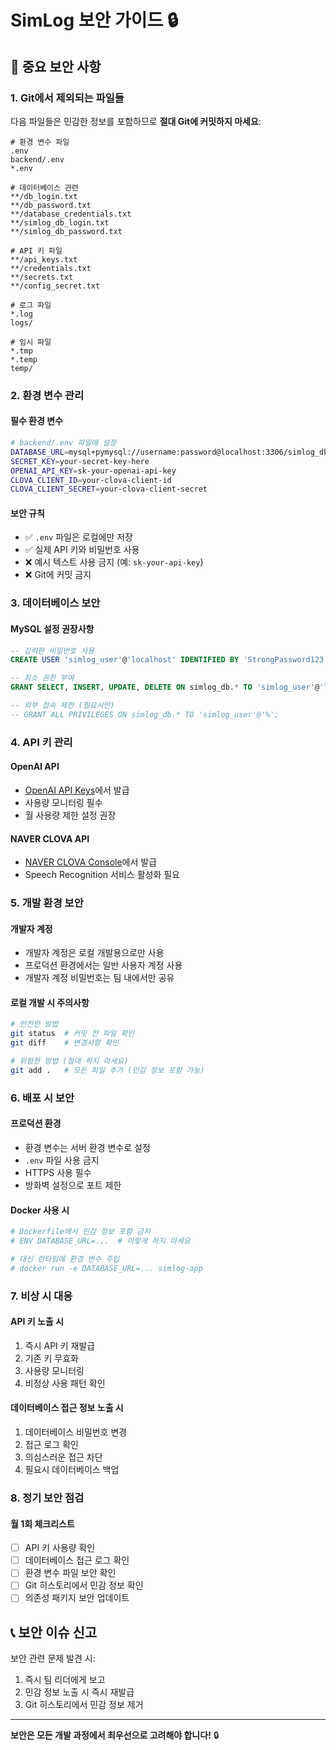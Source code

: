 # SimLog 보안 가이드 🔒

## 🚨 중요 보안 사항

### 1. Git에서 제외되는 파일들
다음 파일들은 민감한 정보를 포함하므로 **절대 Git에 커밋하지 마세요**:

```
# 환경 변수 파일
.env
backend/.env
*.env

# 데이터베이스 관련
**/db_login.txt
**/db_password.txt
**/database_credentials.txt
**/simlog_db_login.txt
**/simlog_db_password.txt

# API 키 파일
**/api_keys.txt
**/credentials.txt
**/secrets.txt
**/config_secret.txt

# 로그 파일
*.log
logs/

# 임시 파일
*.tmp
*.temp
temp/
```

### 2. 환경 변수 관리

#### 필수 환경 변수
```bash
# backend/.env 파일에 설정
DATABASE_URL=mysql+pymysql://username:password@localhost:3306/simlog_db
SECRET_KEY=your-secret-key-here
OPENAI_API_KEY=sk-your-openai-api-key
CLOVA_CLIENT_ID=your-clova-client-id
CLOVA_CLIENT_SECRET=your-clova-client-secret
```

#### 보안 규칙
- ✅ `.env` 파일은 로컬에만 저장
- ✅ 실제 API 키와 비밀번호 사용
- ❌ 예시 텍스트 사용 금지 (예: `sk-your-api-key`)
- ❌ Git에 커밋 금지

### 3. 데이터베이스 보안

#### MySQL 설정 권장사항
```sql
-- 강력한 비밀번호 사용
CREATE USER 'simlog_user'@'localhost' IDENTIFIED BY 'StrongPassword123!';

-- 최소 권한 부여
GRANT SELECT, INSERT, UPDATE, DELETE ON simlog_db.* TO 'simlog_user'@'localhost';

-- 외부 접속 제한 (필요시만)
-- GRANT ALL PRIVILEGES ON simlog_db.* TO 'simlog_user'@'%';
```

### 4. API 키 관리

#### OpenAI API
- [OpenAI API Keys](https://platform.openai.com/account/api-keys)에서 발급
- 사용량 모니터링 필수
- 월 사용량 제한 설정 권장

#### NAVER CLOVA API
- [NAVER CLOVA Console](https://clova.ai/)에서 발급
- Speech Recognition 서비스 활성화 필요

### 5. 개발 환경 보안

#### 개발자 계정
- 개발자 계정은 로컬 개발용으로만 사용
- 프로덕션 환경에서는 일반 사용자 계정 사용
- 개발자 계정 비밀번호는 팀 내에서만 공유

#### 로컬 개발 시 주의사항
```bash
# 안전한 방법
git status  # 커밋 전 파일 확인
git diff    # 변경사항 확인

# 위험한 방법 (절대 하지 마세요)
git add .   # 모든 파일 추가 (민감 정보 포함 가능)
```

### 6. 배포 시 보안

#### 프로덕션 환경
- 환경 변수는 서버 환경 변수로 설정
- `.env` 파일 사용 금지
- HTTPS 사용 필수
- 방화벽 설정으로 포트 제한

#### Docker 사용 시
```dockerfile
# Dockerfile에서 민감 정보 포함 금지
# ENV DATABASE_URL=...  # 이렇게 하지 마세요

# 대신 런타임에 환경 변수 주입
# docker run -e DATABASE_URL=... simlog-app
```

### 7. 비상 시 대응

#### API 키 노출 시
1. 즉시 API 키 재발급
2. 기존 키 무효화
3. 사용량 모니터링
4. 비정상 사용 패턴 확인

#### 데이터베이스 접근 정보 노출 시
1. 데이터베이스 비밀번호 변경
2. 접근 로그 확인
3. 의심스러운 접근 차단
4. 필요시 데이터베이스 백업

### 8. 정기 보안 점검

#### 월 1회 체크리스트
- [ ] API 키 사용량 확인
- [ ] 데이터베이스 접근 로그 확인
- [ ] 환경 변수 파일 보안 확인
- [ ] Git 히스토리에서 민감 정보 확인
- [ ] 의존성 패키지 보안 업데이트

## 📞 보안 이슈 신고

보안 관련 문제 발견 시:
1. 즉시 팀 리더에게 보고
2. 민감 정보 노출 시 즉시 재발급
3. Git 히스토리에서 민감 정보 제거

---

**보안은 모든 개발 과정에서 최우선으로 고려해야 합니다!** 🔒 